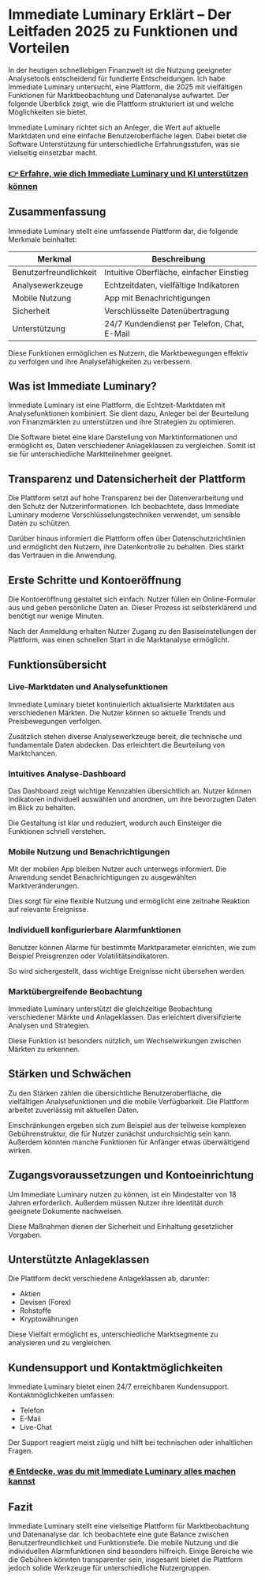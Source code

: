 # Immediate Luminary Erklärt – Der Leitfaden 2025 zu Funktionen und Vorteilen
   
In der heutigen schnelllebigen Finanzwelt ist die Nutzung geeigneter Analysetools entscheidend für fundierte Entscheidungen. Ich habe Immediate Luminary untersucht, eine Plattform, die 2025 mit vielfältigen Funktionen für Marktbeobachtung und Datenanalyse aufwartet. Der folgende Überblick zeigt, wie die Plattform strukturiert ist und welche Möglichkeiten sie bietet.

Immediate Luminary richtet sich an Anleger, die Wert auf aktuelle Marktdaten und eine einfache Benutzeroberfläche legen. Dabei bietet die Software Unterstützung für unterschiedliche Erfahrungsstufen, was sie vielseitig einsetzbar macht.

### [👉 Erfahre, wie dich Immediate Luminary und KI unterstützen können](https://tinyurl.com/25axwkgs)
## Zusammenfassung  
Immediate Luminary stellt eine umfassende Plattform dar, die folgende Merkmale beinhaltet:

| Merkmal                 | Beschreibung                              |
|-------------------------|------------------------------------------|
| Benutzerfreundlichkeit  | Intuitive Oberfläche, einfacher Einstieg |
| Analysewerkzeuge       | Echtzeitdaten, vielfältige Indikatoren   |
| Mobile Nutzung         | App mit Benachrichtigungen                 |
| Sicherheit             | Verschlüsselte Datenübertragung            |
| Unterstützung          | 24/7 Kundendienst per Telefon, Chat, E-Mail |

Diese Funktionen ermöglichen es Nutzern, die Marktbewegungen effektiv zu verfolgen und ihre Analysefähigkeiten zu verbessern.

## Was ist Immediate Luminary?  
Immediate Luminary ist eine Plattform, die Echtzeit-Marktdaten mit Analysefunktionen kombiniert. Sie dient dazu, Anleger bei der Beurteilung von Finanzmärkten zu unterstützen und ihre Strategien zu optimieren.

Die Software bietet eine klare Darstellung von Marktinformationen und ermöglicht es, Daten verschiedener Anlageklassen zu vergleichen. Somit ist sie für unterschiedliche Marktteilnehmer geeignet.

## Transparenz und Datensicherheit der Plattform  
Die Plattform setzt auf hohe Transparenz bei der Datenverarbeitung und den Schutz der Nutzerinformationen. Ich beobachtete, dass Immediate Luminary moderne Verschlüsselungstechniken verwendet, um sensible Daten zu schützen.

Darüber hinaus informiert die Plattform offen über Datenschutzrichtlinien und ermöglicht den Nutzern, ihre Datenkontrolle zu behalten. Dies stärkt das Vertrauen in die Anwendung.

## Erste Schritte und Kontoeröffnung  
Die Kontoeröffnung gestaltet sich einfach: Nutzer füllen ein Online-Formular aus und geben persönliche Daten an. Dieser Prozess ist selbsterklärend und benötigt nur wenige Minuten.

Nach der Anmeldung erhalten Nutzer Zugang zu den Basiseinstellungen der Plattform, was einen schnellen Start in die Marktanalyse ermöglicht.

## Funktionsübersicht  

### Live-Marktdaten und Analysefunktionen  
Immediate Luminary bietet kontinuierlich aktualisierte Marktdaten aus verschiedenen Märkten. Die Nutzer können so aktuelle Trends und Preisbewegungen verfolgen.

Zusätzlich stehen diverse Analysewerkzeuge bereit, die technische und fundamentale Daten abdecken. Das erleichtert die Beurteilung von Marktchancen.

### Intuitives Analyse-Dashboard  
Das Dashboard zeigt wichtige Kennzahlen übersichtlich an. Nutzer können Indikatoren individuell auswählen und anordnen, um ihre bevorzugten Daten im Blick zu behalten.

Die Gestaltung ist klar und reduziert, wodurch auch Einsteiger die Funktionen schnell verstehen.

### Mobile Nutzung und Benachrichtigungen  
Mit der mobilen App bleiben Nutzer auch unterwegs informiert. Die Anwendung sendet Benachrichtigungen zu ausgewählten Marktveränderungen.

Dies sorgt für eine flexible Nutzung und ermöglicht eine zeitnahe Reaktion auf relevante Ereignisse.

### Individuell konfigurierbare Alarmfunktionen  
Benutzer können Alarme für bestimmte Marktparameter einrichten, wie zum Beispiel Preisgrenzen oder Volatilitätsindikatoren.

So wird sichergestellt, dass wichtige Ereignisse nicht übersehen werden.

### Marktübergreifende Beobachtung  
Immediate Luminary unterstützt die gleichzeitige Beobachtung verschiedener Märkte und Anlageklassen. Das erleichtert diversifizierte Analysen und Strategien.

Diese Funktion ist besonders nützlich, um Wechselwirkungen zwischen Märkten zu erkennen.

## Stärken und Schwächen  
Zu den Stärken zählen die übersichtliche Benutzeroberfläche, die vielfältigen Analysefunktionen und die mobile Verfügbarkeit. Die Plattform arbeitet zuverlässig mit aktuellen Daten.

Einschränkungen ergeben sich zum Beispiel aus der teilweise komplexen Gebührenstruktur, die für Nutzer zunächst undurchsichtig sein kann. Außerdem könnten manche Funktionen für Anfänger etwas überwältigend wirken.

## Zugangsvoraussetzungen und Kontoeinrichtung  
Um Immediate Luminary nutzen zu können, ist ein Mindestalter von 18 Jahren erforderlich. Außerdem müssen Nutzer ihre Identität durch geeignete Dokumente nachweisen.

Diese Maßnahmen dienen der Sicherheit und Einhaltung gesetzlicher Vorgaben.

## Unterstützte Anlageklassen  
Die Plattform deckt verschiedene Anlageklassen ab, darunter:

- Aktien  
- Devisen (Forex)  
- Rohstoffe  
- Kryptowährungen  

Diese Vielfalt ermöglicht es, unterschiedliche Marktsegmente zu analysieren und zu vergleichen.

## Kundensupport und Kontaktmöglichkeiten  
Immediate Luminary bietet einen 24/7 erreichbaren Kundensupport. Kontaktmöglichkeiten umfassen:

- Telefon  
- E-Mail  
- Live-Chat  

Der Support reagiert meist zügig und hilft bei technischen oder inhaltlichen Fragen.

### [🔥 Entdecke, was du mit Immediate Luminary alles machen kannst](https://tinyurl.com/25axwkgs)
## Fazit  
Immediate Luminary stellt eine vielseitige Plattform für Marktbeobachtung und Datenanalyse dar. Ich beobachtete eine gute Balance zwischen Benutzerfreundlichkeit und Funktionstiefe. Die mobile Nutzung und die individuellen Alarmfunktionen sind besonders hilfreich. Einige Bereiche wie die Gebühren könnten transparenter sein, insgesamt bietet die Plattform jedoch solide Werkzeuge für unterschiedliche Nutzergruppen.